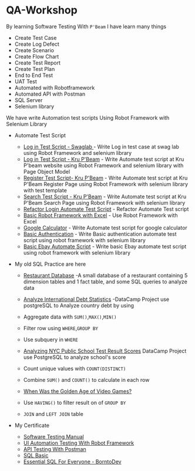 # QA-Workshop
By learning Software Testing With `P'Beam` I have learn many things
- Create Test Case
- Create Log Defect
- Create Scenario
- Create Flow Chart
- Create Test Report
- Create Test Plan
- End to End Test
- UAT Test
- Automated with Robotframework
- Automated API with Postman
- SQL Server
- Selenium library

We have write Automation test scripts Using Robot Framework with Selenium Library

- Automate Test Script
    - [Log in Test Script - Swaglab ](https://github.com/rajatisace/QA-Automate/blob/main/Swaglab.robot) - Write Log in test case at swag lab using Robot Framework and selenium library
    - [Log in Test Script - Kru P'Beam](https://github.com/rajatisace/QA-Automate/tree/main/Login%20POM) - Write Automate test script at Kru P'beam website using Robot Framework and selenium library with Page Object Model
    - [Register Test Script- Kru P'Beam](https://github.com/rajatisace/QA-Automate/tree/main/Register%20POM) - Write Automate test script at Kru P'Beam Register Page using Robot Framework with selenium library with test template
    - [Search Test Script - Kru P'Beam](https://github.com/rajatisace/QA-Automate/tree/main/Search%20POM) - Write Automate test script at Kru P'Beam Search Page using Robot Framework with selenium library
    - [Refactor Login Automate Test Script](https://github.com/rajatisace/QA-Automate/tree/main/LoginPage%20TestTemplate) - Refactor Automate Test script
    - [Basic Robot Framework with Excel](https://github.com/rajatisace/QA-Automate/tree/main/Basic%20Robot%20with%20Excel) - Use Robot Framework with Excel
    - [Google Calculator](https://github.com/rajatisace/QA-Automate/blob/main/GoogleCalculator.robot) - Write Automate test script for google calculator
    - [Basic Authentication](https://github.com/rajatisace/QA-Automate/blob/main/Authen.robot) - Write Basic authentication automate test script using robot framework with selenium library
    - [Basic Ebay Automate Script](https://github.com/rajatisace/QA-Automate/tree/main/Ebay) - Write basic Ebay automate test script using robot framework with selenium library
 
- My old SQL Practice are here
    - [Restaurant Database](https://github.com/rajatisace/bootcamp_projects/blob/main/SQL/restaurant_owner.sql) -A small database of a restaurant containing 5 dimension tables and 1 fact table, and some SQL queries to analyze data 
    
    - [Analyze International Debt Statistics](https://github.com/rajatisace/bootcamp_projects/tree/main/SQL/Analyze%20International%20Debt%20Statistics) -DataCamp Project use postgreSQL to Analyze country debt by using 
     - Aggregate data with `SUM()`,`MAX()`,`MIN()`      
     - Filter row using `WHERE`,`GROUP BY`
     - Use subquery in `WHERE`
 
     - [Analyzing NYC Public School Test Result Scores](https://github.com/rajatisace/bootcamp_projects/tree/main/SQL/Analyzing%20NYC%20Public%20School%20Test%20Result%20Scores) DataCamp Project use PostgreSQL to analyze school's score
    - Count unique values with `COUNT(DISTINCT)`
    - Combine `SUM()` and `COUNT()` to calculate in each row
    
    - [When Was the Golden Age of Video Games?](https://github.com/rajatisace/bootcamp_projects/tree/main/SQL/When%20Was%20the%20Golden%20Age%20of%20Video%20Games_)
    - Use `HAVING()` to filter result on of `GROUP BY`
    - `JOIN` and `LEFT JOIN` table

- My Certificate
  - [Software Testing Manual](https://github.com/rajatisace/QA-Automate/blob/main/Certificate/Manual%20Cert.pdf)
  - [UI Automation Testing With Robot Framework](https://github.com/rajatisace/QA-Automate/blob/main/Certificate/Robot%20Framework.pdf)
  - [API Testing With Postman](https://github.com/rajatisace/QA-Automate/blob/main/Certificate/Postman%20Cert.pdf)
  - [SQL Basic](https://github.com/rajatisace/QA-Automate/blob/main/Certificate/SQL%20Cert.pdf)
  - [Essential SQL For Everyone - BorntoDev](https://github.com/rajatisace/QA-Automate/blob/main/Certificate/borntodev-acdemy_Essential%20SQL%20for%20Everyone.png)
